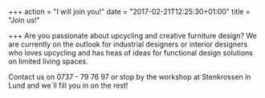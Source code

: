 +++
action = "I will join you!"
date = "2017-02-21T12:25:30+01:00"
title = "Join us!"

+++
Are you  passionate about upcycling and creative furniture design?  We are currently on the outlook for industrial designers or interior designers who loves upcycling and has heas of ideas for functional design solutions on limited living spaces.

Contact us on 0737 - 79 76 97 or stop by the workshop at Stenkrossen in Lund and we´ll fill you in on the rest!